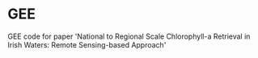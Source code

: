 # GEE
GEE code for paper 'National to Regional Scale Chlorophyll-a Retrieval in Irish Waters: Remote Sensing-based Approach'
